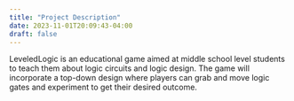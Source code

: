 ```yaml
---
title: "Project Description"
date: 2023-11-01T20:09:43-04:00
draft: false
---
```


LeveledLogic is an educational game aimed at middle school level students to teach them about logic circuits and logic design.
The game will incorporate a top-down design where players can grab and move logic gates and experiment to get their desired outcome.
